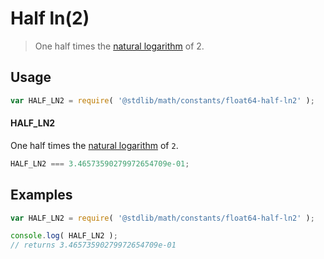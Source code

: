 Half ln(2)
===

> One half times the [natural logarithm][ln] of 2.

<!-- <usage> -->

## Usage

``` javascript
var HALF_LN2 = require( '@stdlib/math/constants/float64-half-ln2' );
```

#### HALF_LN2

One half times the [natural logarithm][ln] of `2`.

``` javascript
HALF_LN2 === 3.46573590279972654709e-01;
```

<!-- </usage> -->


<!-- <examples> -->

## Examples

``` javascript
var HALF_LN2 = require( '@stdlib/math/constants/float64-half-ln2' );

console.log( HALF_LN2 );
// returns 3.46573590279972654709e-01
```

<!-- </examples> -->


<!-- <links> -->

<!-- FIXME: link -->

[ln]: https://github.com/math-io/ln

<!-- </links> -->
